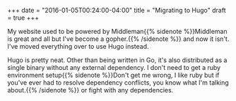 +++
date = "2016-01-05T00:24:00-04:00"
title = "Migrating to Hugo"
draft = true
+++

My website used to be powered by Middleman{{% sidenote %}}Middleman is great and all but I've become a gopher.{{% /sidenote %}} and now it isn't. I've moved everything over to use Hugo instead.

Hugo is pretty neat. Other than being written in Go, it's also distributed as a single binary without any external dependency. I don't need to get a ruby environment setup{{% sidenote %}}Don't get me wrong, I like ruby but if you've ever had to resolve dependency conflicts, you know what I'm talking about.{{% /sidenote %}} or fight with any dependencies.
